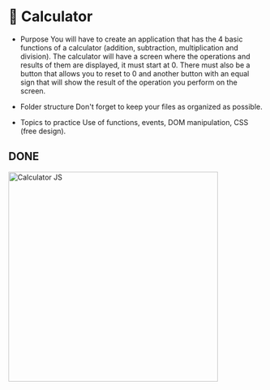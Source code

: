 # 🧮 Calculator

- Purpose
  You will have to create an application that has the 4 basic functions of a calculator (addition, subtraction, multiplication and division).
  The calculator will have a screen where the operations and results of them are displayed, it must start at 0.
  There must also be a button that allows you to reset to 0 and another button with an equal sign that will show the result of the operation you perform on the screen.

- Folder structure
  Don't forget to keep your files as organized as possible.

- Topics to practice
  Use of functions, events, DOM manipulation, CSS (free design).


## DONE
<img width="413" alt="Calculator JS" src="https://user-images.githubusercontent.com/113552534/218310526-d034490e-219b-4fe4-ad2c-43d2b611bb06.png">
